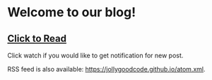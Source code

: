 # Welcome to our blog!

## [Click to Read](https://github.com/jollygoodcode/jollygoodcode.github.io/labels/Blog)

Click watch if you would like to get notification for new post.

RSS feed is also available: https://jollygoodcode.github.io/atom.xml.
